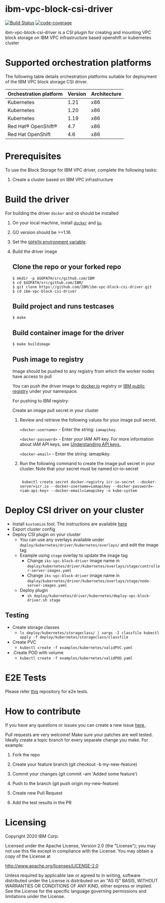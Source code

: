 # ibm-vpc-block-csi-driver

[![Build Status](https://app.travis-ci.com/IBM/ibm-vpc-block-csi-driver.svg?branch=master)](https://app.travis-ci.com/IBM/ibm-vpc-block-csi-driver)
[![code-coverage](https://github.com/IBM/ibm-vpc-block-csi-driver/blob/gh-pages/coverage/testbadge/badge.svg)](https://github.com/IBM/ibm-vpc-block-csi-driver/blob/gh-pages/coverage/testbadge/cover.html)

ibm-vpc-block-csi-driver is a CSI plugin for creating and mounting VPC block storage on IBM VPC infrastructure based openshift or kubernetes cluster

# Supported orchestration platforms

The following table details orchestration platforms suitable for deployment of the IBM VPC block storage CSI driver.

|Orchestration platform|Version|Architecture|
|----------------------|-------|------------|
|Kubernetes|1.21|x86|
|Kubernetes|1.20|x86|
|Kubernetes|1.19|x86|
|Red Hat® OpenShift®|4.7|x86|
|Red Hat OpenShift|4.6|x86|

# Prerequisites

To use the Block Storage for IBM VPC driver, complete the following tasks:

1. Create a cluster based on IBM VPC infrastructure

# Build the driver

For building the driver `docker` and `GO` should be installed

1. On your local machine, install [`docker`](https://docs.docker.com/install/) and [`Go`](https://golang.org/doc/install).
2. GO version should be >=1.16
3. Set the [`GOPATH` environment variable](https://github.com/golang/go/wiki/SettingGOPATH).
4. Build the driver image

   ## Clone the repo or your forked repo

   ```
   $ mkdir -p $GOPATH/src/github.com/IBM
   $ cd $GOPATH/src/github.com/IBM/
   $ git clone https://github.com/IBM/ibm-vpc-block-csi-driver.git
   $ cd ibm-vpc-block-csi-driver
   ```
   ## Build project and runs testcases

   ```
   $ make
   ```
   ## Build container image for the driver

   ```
   $ make buildimage
   ```

   ## Push image to registry

   Image should be pushed to any registry from which the worker nodes have access to pull

   You can push the driver image to [docker.io](https://hub.docker.com/)  registry or [IBM public registry](https://cloud.ibm.com/docs/Registry?topic=Registry-registry_overview#registry_regions_local) under your namespace.

   For pushing to IBM registry:

   Create an image pull secret in your cluster

   1. Review and retrieve the following values for your image pull secret.

      `<docker-username>` - Enter the string: `iamapikey`.

      `<docker-password>` - Enter your IAM API key. For more information about IAM API keys, see [ Understanding API keys ](https://cloud.ibm.com/docs/account?topic=account-manapikey).

      `<docker-email>` - Enter the string: iamapikey.

   2. Run the following command to create the image pull secret in your cluster. Note that your secret must be named icr-io-secret


      ```

       kubectl create secret docker-registry icr-io-secret --docker-server=icr.io --docker-username=iamapikey --docker-password=-<iam-api-key> --docker-email=iamapikey -n kube-system

      ```


# Deploy CSI driver on your cluster

- Install `kustomize` tool. The instructions are available [here](https://kubectl.docs.kubernetes.io/installation/kustomize/)
- Export cluster config
- Deploy CSI plugin on your cluster
  - You can use any overlays available under `deploy/kubernetes/driver/kubernetes/overlays/` and edit the image tag
  - Example using `stage` overlay to update the image tag
     - Change `iks-vpc-block-driver` image name in `deploy/kubernetes/driver/kubernetes/overlays/stage/controller-server-images.yaml`
     - Change `iks-vpc-block-driver` image name in `deploy/kubernetes/driver/kubernetes/overlays/stage/node-server-images.yaml`
  - Deploy plugin
    - `sh deploy/kubernetes/driver/kubernetes/deploy-vpc-block-driver.sh stage`

## Testing

- Create storage classes
  - `ls deploy/kubernetes/storageclass/ | xargs -I classfile kubectl apply -f deploy/kubernetes/storageclass/classfile`
- Create PVC
  - `kubectl create -f examples/kubernetes/validPVC.yaml`
- .Create POD with volume
  - `kubectl create -f examples/kubernetes/validPOD.yaml`

# E2E Tests

  Please refer [ this](https://github.com/IBM/ibm-csi-common/tree/master/tests/e2e) repository for e2e tests.

# How to contribute

If you have any questions or issues you can create a new issue [ here ](https://github.com/IBM/ibm-vpc-block-csi-driver/issues/new).

Pull requests are very welcome! Make sure your patches are well tested. Ideally create a topic branch for every separate change you make. For example:

1. Fork the repo

2. Create your feature branch (git checkout -b my-new-feature)

3. Commit your changes (git commit -am 'Added some feature')

4. Push to the branch (git push origin my-new-feature)

5. Create new Pull Request

6. Add the test results in the PR


# Licensing

Copyright 2020 IBM Corp.

Licensed under the Apache License, Version 2.0 (the "License"); you may not use this file except in compliance with the License. You may obtain a copy of the License at

http://www.apache.org/licenses/LICENSE-2.0

Unless required by applicable law or agreed to in writing, software distributed under the License is distributed on an "AS IS" BASIS, WITHOUT WARRANTIES OR CONDITIONS OF ANY KIND, either express or implied. See the License for the specific language governing permissions and limitations under the License.

